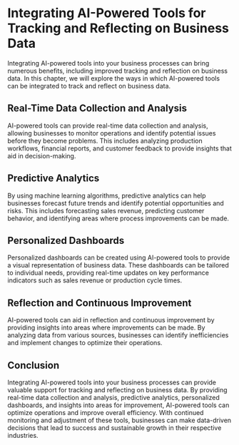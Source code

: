 # Integrating AI-Powered Tools for Tracking and Reflecting on Business Data

Integrating AI-powered tools into your business processes can bring numerous benefits, including improved tracking and reflection on business data. In this chapter, we will explore the ways in which AI-powered tools can be integrated to track and reflect on business data.

Real-Time Data Collection and Analysis
--------------------------------------

AI-powered tools can provide real-time data collection and analysis, allowing businesses to monitor operations and identify potential issues before they become problems. This includes analyzing production workflows, financial reports, and customer feedback to provide insights that aid in decision-making.

Predictive Analytics
--------------------

By using machine learning algorithms, predictive analytics can help businesses forecast future trends and identify potential opportunities and risks. This includes forecasting sales revenue, predicting customer behavior, and identifying areas where process improvements can be made.

Personalized Dashboards
-----------------------

Personalized dashboards can be created using AI-powered tools to provide a visual representation of business data. These dashboards can be tailored to individual needs, providing real-time updates on key performance indicators such as sales revenue or production cycle times.

Reflection and Continuous Improvement
-------------------------------------

AI-powered tools can aid in reflection and continuous improvement by providing insights into areas where improvements can be made. By analyzing data from various sources, businesses can identify inefficiencies and implement changes to optimize their operations.

Conclusion
----------

Integrating AI-powered tools into your business processes can provide valuable support for tracking and reflecting on business data. By providing real-time data collection and analysis, predictive analytics, personalized dashboards, and insights into areas for improvement, AI-powered tools can optimize operations and improve overall efficiency. With continued monitoring and adjustment of these tools, businesses can make data-driven decisions that lead to success and sustainable growth in their respective industries.
